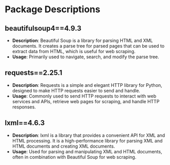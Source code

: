# Package Descriptions

## beautifulsoup4==4.9.3
- **Description**: Beautiful Soup is a library for parsing HTML and XML documents. It creates a parse tree for parsed pages that can be used to extract data from HTML, which is useful for web scraping.
- **Usage**: Primarily used to navigate, search, and modify the parse tree.

## requests==2.25.1
- **Description**: Requests is a simple and elegant HTTP library for Python, designed to make HTTP requests easier to send and handle.
- **Usage**: Commonly used to send HTTP requests to interact with web services and APIs, retrieve web pages for scraping, and handle HTTP responses.

## lxml==4.6.3
- **Description**: lxml is a library that provides a convenient API for XML and HTML processing. It is a high-performance library for parsing XML and HTML documents and creating XML documents.
- **Usage**: Used for parsing and manipulating XML and HTML documents, often in combination with Beautiful Soup for web scraping.
